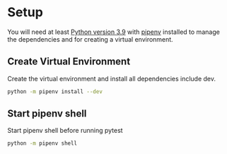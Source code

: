 # Setup

You will need at least [Python version 3.9](https://www.python.org/downloads/release/python-397/) with [pipenv](https://github.com/pypa/pipenv) installed to manage the dependencies and for creating a virtual environment.

## Create Virtual Environment

Create the virtual environment and install all dependencies include dev.

```bash
python -m pipenv install --dev
```

## Start pipenv shell

Start pipenv shell before running pytest

```bash
python -m pipenv shell
```

